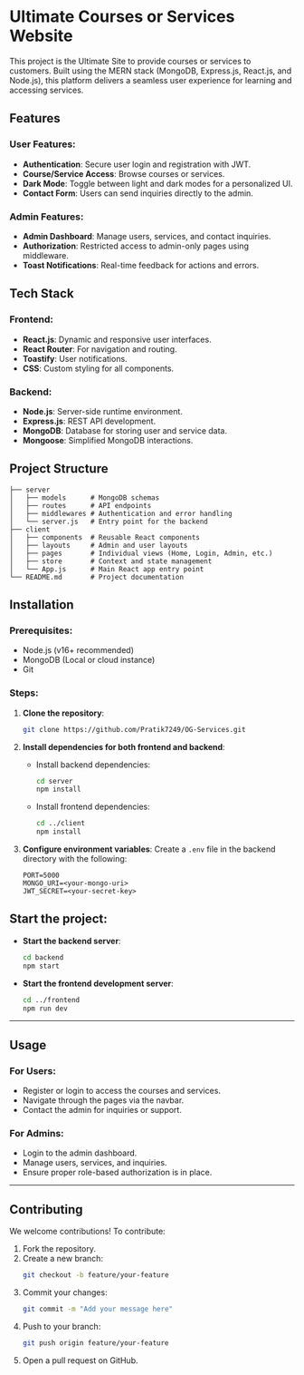 # Ultimate Courses or Services Website

This project is the Ultimate Site to provide courses or services to customers. Built using the MERN stack (MongoDB, Express.js, React.js, and Node.js), this platform delivers a seamless user experience for learning and accessing services.

## Features

### User Features:
- **Authentication**: Secure user login and registration with JWT.
- **Course/Service Access**: Browse courses or services.
- **Dark Mode**: Toggle between light and dark modes for a personalized UI.
- **Contact Form**: Users can send inquiries directly to the admin.

### Admin Features:
- **Admin Dashboard**: Manage users, services, and contact inquiries.
- **Authorization**: Restricted access to admin-only pages using middleware.
- **Toast Notifications**: Real-time feedback for actions and errors.

## Tech Stack

### Frontend:
- **React.js**: Dynamic and responsive user interfaces.
- **React Router**: For navigation and routing.
- **Toastify**: User notifications.
- **CSS**: Custom styling for all components.

### Backend:
- **Node.js**: Server-side runtime environment.
- **Express.js**: REST API development.
- **MongoDB**: Database for storing user and service data.
- **Mongoose**: Simplified MongoDB interactions.

## Project Structure

```project-directory
├── server
│   ├── models      # MongoDB schemas
│   ├── routes      # API endpoints
│   ├── middlewares # Authentication and error handling
│   └── server.js   # Entry point for the backend
├── client
│   ├── components  # Reusable React components
│   ├── layouts     # Admin and user layouts
│   ├── pages       # Individual views (Home, Login, Admin, etc.)
│   ├── store       # Context and state management
│   └── App.js      # Main React app entry point
└── README.md       # Project documentation
```


## Installation

### Prerequisites:
- Node.js (v16+ recommended)
- MongoDB (Local or cloud instance)
- Git

### Steps:

1. **Clone the repository**:
    ```bash
    git clone https://github.com/Pratik7249/OG-Services.git
    ```

2. **Install dependencies for both frontend and backend**:
    - Install backend dependencies:
        ```bash
        cd server
        npm install
        ```
    - Install frontend dependencies:
        ```bash
        cd ../client
        npm install
        ```

3. **Configure environment variables**:
    Create a `.env` file in the backend directory with the following:
    ```env
    PORT=5000
    MONGO_URI=<your-mongo-uri>
    JWT_SECRET=<your-secret-key>
    ```

## Start the project:

- **Start the backend server**:
    ```bash
    cd backend
    npm start
    ```

- **Start the frontend development server**:
    ```bash
    cd ../frontend
    npm run dev
    ```

---

## Usage

### For Users:
- Register or login to access the courses and services.
- Navigate through the pages via the navbar.
- Contact the admin for inquiries or support.

### For Admins:
- Login to the admin dashboard.
- Manage users, services, and inquiries.
- Ensure proper role-based authorization is in place.

---

## Contributing

We welcome contributions! To contribute:
1. Fork the repository.
2. Create a new branch:
    ```bash
    git checkout -b feature/your-feature
    ```
3. Commit your changes:
    ```bash
    git commit -m "Add your message here"
    ```
4. Push to your branch:
    ```bash
    git push origin feature/your-feature
    ```
5. Open a pull request on GitHub.
